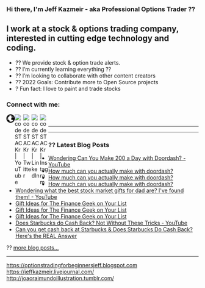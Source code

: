 

<!--
**jeffkazmeir/jeffkazmeir** is a ✨ _special_ ✨ repository because its `README.md` (this file) appears on your GitHub profile.

Here are some ideas to get you started:

- 🔭 I’m currently working on ...
- 🌱 I’m currently learning ...
- 👯 I’m looking to collaborate on ...
- 🤔 I’m looking for help with ...
- 💬 Ask me about ...
- 📫 How to reach me: ...
- 😄 Pronouns: ...
- ⚡ Fun fact: ...
-->
### Hi there, I'm Jeff Kazmeir - aka Professional Options Trader ??
## I work at a stock & options trading company, interested in cutting edge technology and coding.

- ?? We provide stock & option trade alerts.
- ?? I’m currently learning everything ??
- ?? I’m looking to collaborate with other content creators
- ?? 2022 Goals: Contribute more to Open Source projects
- ? Fun fact: I love to paint and trade stocks


### Connect with me:

[<img align="left" alt="codeSTACKr.com" width="22px" src="https://raw.githubusercontent.com/iconic/open-iconic/master/svg/globe.svg" />][website]
[<img align="left" alt="codeSTACKr | YouTube" width="22px" src="https://cdn.jsdelivr.net/npm/simple-icons@v3/icons/youtube.svg" />][youtube]
[<img align="left" alt="codeSTACKr | Twitter" width="22px" src="https://cdn.jsdelivr.net/npm/simple-icons@v3/icons/twitter.svg" />][twitter]
[<img align="left" alt="codeSTACKr | LinkedIn" width="22px" src="https://cdn.jsdelivr.net/npm/simple-icons@v3/icons/linkedin.svg" />][linkedin]
[<img align="left" alt="codeSTACKr | Instagram" width="22px" src="https://cdn.jsdelivr.net/npm/simple-icons@v3/icons/instagram.svg" />][instagram]

<br />

---

---

### ?? Latest Blog Posts

<!-- BLOG-POST-LIST:START -->
- [Wondering Can You Make 200 a Day with Doordash? - YouTube](https://www.youtube.com/watch?v=wN1Ee7ujFto&feature=youtu.be)
- [How much can you actually make with doordash?](https://optionstradingforbeginnersjeff.blogspot.com/2021/12/how-much-can-you-actually-make-with.html)
- [How much can you actually make with doordash?](https://howtotradeoptionsforbeginners.wordpress.com/2021/12/20/how-much-can-you-actually-make-with-doordash/)
- [How much can you actually make with doordash?](https://optionstradingforbeginnersjeff.blogspot.com/2021/12/how-much-can-you-actually-make-with.html)
- [Wondering what the best stock market gifts for dad are? I&#39;ve found them! - YouTube](https://www.youtube.com/watch?v=FpT_2FebtBk&feature=youtu.be)
- [Gift Ideas for The Finance Geek on Your List](https://howtotradeoptionsforbeginners.wordpress.com/2021/12/17/gift-ideas-for-the-finance-geek-on-your-list/)
- [Gift Ideas for The Finance Geek on Your List](https://optionstradingforbeginnersjeff.blogspot.com/2021/12/gift-ideas-for-finance-geek-on-your-list.html)
- [Gift Ideas for The Finance Geek on Your List](https://optionstradingforbeginnersjeff.blogspot.com/2021/12/gift-ideas-for-finance-geek-on-your-list.html)
- [Does Starbucks do Cash Back? Not Without These Tricks - YouTube](https://www.youtube.com/watch?v=hIpkvEjDsWk&feature=youtu.be)
- [Can you get cash back at Starbucks &amp; Does Starbucks Do Cash Back? Here&#39;s the REAL Answer](https://optionstradingforbeginnersjeff.blogspot.com/2021/12/can-you-get-cash-back-at-starbucks-does.html)
<!-- BLOG-POST-LIST:END -->

?? [more blog posts...](https://theministerofcapitalism.com/blog/)

---


[website]: https://kingtradingsystems.com/blog/
[twitter]: https://twitter.com/optionstradejef
[youtube]: https://www.youtube.com/channel/UCEo82TuA0YdbXyO2oPecIHQ
[instagram]: https://tradingoptionsforbeginners.medium.com
[linkedin]: https://ca.linkedin.com/in/theministerofcapitalism
 https://optionstradingforbeginnersjeff.blogspot.com
 https://jeffkazmeir.livejournal.com/
 http://joaoraimundoillustration.tumblr.com/



